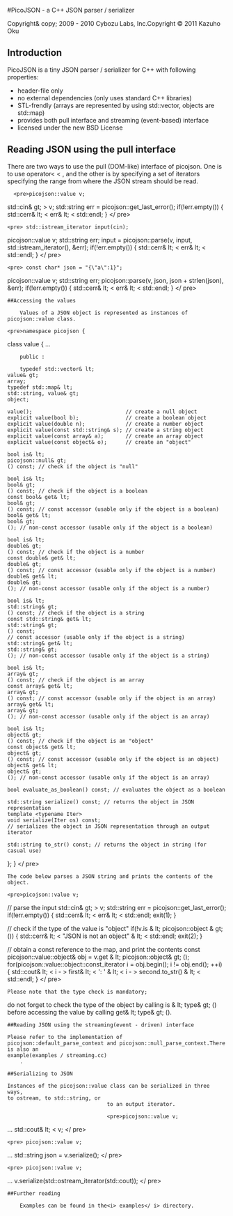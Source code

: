 #PicoJSON - a C++ JSON parser / serializer

Copyright& copy;
2009 - 2010 Cybozu Labs, Inc.Copyright &copy; 2011 Kazuho Oku

## Introduction

PicoJSON is a tiny JSON parser / serializer for C++ with following properties:

- header-file only
- no external dependencies (only uses standard C++ libraries)
- STL-frendly (arrays are represented by using std::vector, objects are std::map)
- provides both pull interface and streaming (event-based) interface
- licensed under the new BSD License

## Reading JSON using the pull interface

There are two ways to use the pull (DOM-like) interface of picojson.  One is to use operator&lt;
&lt;
, and the other is by specifying a set of iterators specifying the range from where the JSON stream
          should be read.

      <pre>picojson::value v;
std::cin& gt;
&gt;
v;
std::string err = picojson::get_last_error();
if(!err.empty()) {
  std::cerr& lt;
  &lt;
  err& lt;
  &lt;
  std::endl;
}
</ pre>

    <pre> std::istream_iterator input(cin);
picojson::value v;
std::string err;
input = picojson::parse(v, input, std::istream_iterator(), &err);
if(!err.empty()) {
  std::cerr& lt;
  &lt;
  err& lt;
  &lt;
  std::endl;
}
</ pre>

    <pre> const char* json = "{\"a\":1}";
picojson::value v;
std::string err;
picojson::parse(v, json, json + strlen(json), &err);
if(!err.empty()) {
  std::cerr& lt;
  &lt;
  err& lt;
  &lt;
  std::endl;
}
</ pre>

    ##Accessing the values

        Values of a JSON object is represented as instances of picojson::value class.

    <pre>namespace picojson {

  class value {
    ...

        public :

        typedef std::vector& lt;
    value& gt;
    array;
    typedef std::map& lt;
    std::string, value& gt;
    object;

    value();                              // create a null object
    explicit value(bool b);               // create a boolean object
    explicit value(double n);             // create a number object
    explicit value(const std::string& s); // create a string object
    explicit value(const array& a);       // create an array object
    explicit value(const object& o);      // create an "object"

    bool is& lt;
    picojson::null& gt;
    () const; // check if the object is "null"

    bool is& lt;
    bool& gt;
    () const; // check if the object is a boolean
    const bool& get& lt;
    bool& gt;
    () const; // const accessor (usable only if the object is a boolean)
    bool& get& lt;
    bool& gt;
    (); // non-const accessor (usable only if the object is a boolean)

    bool is& lt;
    double& gt;
    () const; // check if the object is a number
    const double& get& lt;
    double& gt;
    () const; // const accessor (usable only if the object is a number)
    double& get& lt;
    double& gt;
    (); // non-const accessor (usable only if the object is a number)

    bool is& lt;
    std::string& gt;
    () const; // check if the object is a string
    const std::string& get& lt;
    std::string& gt;
    () const;
    // const accessor (usable only if the object is a string)
    std::string& get& lt;
    std::string& gt;
    (); // non-const accessor (usable only if the object is a string)

    bool is& lt;
    array& gt;
    () const; // check if the object is an array
    const array& get& lt;
    array& gt;
    () const; // const accessor (usable only if the object is an array)
    array& get& lt;
    array& gt;
    (); // non-const accessor (usable only if the object is an array)

    bool is& lt;
    object& gt;
    () const; // check if the object is an "object"
    const object& get& lt;
    object& gt;
    () const; // const accessor (usable only if the object is an object)
    object& get& lt;
    object& gt;
    (); // non-const accessor (usable only if the object is an array)

    bool evaluate_as_boolean() const; // evaluates the object as a boolean

    std::string serialize() const; // returns the object in JSON representation
    template <typename Iter>
    void serialize(Iter os) const;
    // serializes the object in JSON representation through an output iterator

    std::string to_str() const; // returns the object in string (for casual use)
  };
}
</ pre>

    The code below parses a JSON string and prints the contents of the object.

    <pre>picojson::value v;

// parse the input
std::cin& gt;
&gt;
v;
std::string err = picojson::get_last_error();
if(!err.empty()) {
  std::cerr& lt;
  &lt;
  err& lt;
  &lt;
  std::endl;
  exit(1);
}

// check if the type of the value is "object"
if(!v.is & lt; picojson::object & gt; ()) {
  std::cerr& lt;
  &lt;
  "JSON is not an object" & lt;
  &lt;
  std::endl;
  exit(2);
}

// obtain a const reference to the map, and print the contents
const picojson::value::object& obj = v.get & lt;
picojson::object& gt;
();
for(picojson::value::object::const_iterator i = obj.begin(); i != obj.end(); ++i) {
  std::cout& lt;
  &lt;
  i - &gt;
  first& lt;
  &lt;
  ': ' & lt;
  &lt;
  i - &gt;
  second.to_str() & lt;
  &lt;
  std::endl;
}
</ pre>

    Please note that the type check is mandatory;
do
  not forget to check the type of the object by calling is & lt;
type& gt;
() before accessing the value by calling get& lt;
type& gt;
().

    ##Reading JSON using the streaming(event - driven) interface

    Please refer to the implementation of
    picojson::default_parse_context and picojson::null_parse_context.There is also an
    example(examples / streaming.cc)
        .

    ##Serializing to JSON

    Instances of the picojson::value class can be serialized in three ways,
    to ostream, to std::string, or
                                    to an output iterator.

                                    <pre>picojson::value v;
... std::cout& lt;
&lt;
v;
</ pre>

    <pre> picojson::value v;
... std::string json = v.serialize();
</ pre>

    <pre> picojson::value v;
... v.serialize(std::ostream_iterator(std::cout));
</ pre>

    ##Further reading

        Examples can be found in the<i> examples</ i> directory.
